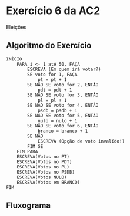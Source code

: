 # Exercício 6 da AC2
 Eleições

## Algoritmo do Exercício
    INÍCIO
        PARA i <- 1 até 50, FAÇA
            ESCREVA (Em quem irá votar?)
            SE voto for 1, FAÇA
                pt = pt + 1
            SE NÃO SE voto for 2, ENTÃO
                pdt = pdt + 1
            SE NÃO SE voto for 3, ENTÃO
                pl = pl + 1
            SE NÃO SE voto for 4, ENTÃO
                psdb = psdb + 1
            SE NÃO SE voto for 5, ENTÃO
                nulo = nulo + 1
            SE NÃO SE voto for 6, ENTÃO
                branco = branco + 1
            SE NÃO
                ESCREVA (Opção de voto invalído!)
            FIM SE
        FIM PARA
        ESCREVA(Votos no PT)
        ESCREVA(Votos no PDT)
        ESCREVA(Votos no PL)
        ESCREVA(Votos no PSDB)
        ESCREVA(Votos NULO)
        ESCREVA(Votos em BRANCO)
    FIM

## Fluxograma

<img src="" alt="">